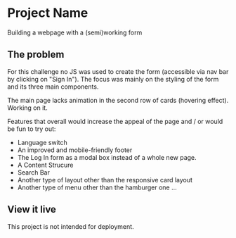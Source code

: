 # Project Name

Building a webpage with a (semi)working form

## The problem

For this challenge no JS was used to create the form (accessible via nav bar by clicking on "Sign In"). The focus was mainly on the styling of the form and its three main components. 

The main page lacks animation in the second row of cards (hovering effect). Working on it.

Features that overall would increase the appeal of the page and / or would be fun to try out:

- Language switch
- An improved and mobile-friendly footer
- The Log In form as a modal box instead of a whole new page.
- A Content Strucure
- Search Bar
- Another type of layout other than the responsive card layout
- Another type of menu other than the hamburger one
...

## View it live

This project is not intended for deployment.
